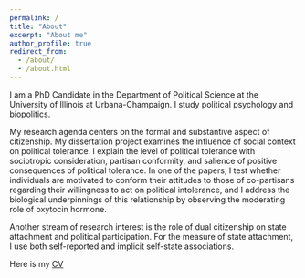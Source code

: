 ```yaml
---
permalink: /
title: "About"
excerpt: "About me"
author_profile: true
redirect_from: 
  - /about/
  - /about.html
---
```



I am a PhD Candidate in the Department of Political Science at the University of Illinois at Urbana-Champaign. I study political psychology and biopolitics.

My research agenda centers on the formal and substantive aspect of citizenship. My dissertation project examines the influence of social context on political tolerance. I explain the level of political tolerance with sociotropic consideration, partisan conformity, and salience of positive consequences of political tolerance. In one of the papers, I test whether individuals are motivated to conform their attitudes to those of co-partisans regarding their willingness to act on political intolerance, and I address the biological underpinnings of this relationship by observing the moderating role of oxytocin hormone. 

Another stream of research interest is the role of dual citizenship on state attachment and political participation. For the measure of state attachment, I use both self-reported and implicit self-state associations.

Here is my [CV](http://seyoungjung.com/cv_seyoungjung.pdf)
